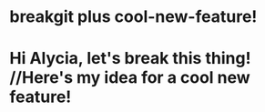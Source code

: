 # breakgit plus cool-new-feature!
Hi Alycia, let's break this thing!
//Here's my idea for a cool new feature!
=======
